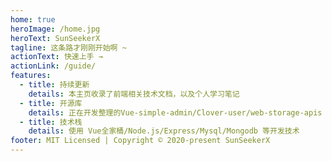 ```yaml
---
home: true
heroImage: /home.jpg
heroText: SunSeekerX
tagline: 这条路才刚刚开始啊 ~
actionText: 快速上手 →
actionLink: /guide/
features:
  - title: 持续更新
    details: 本主页收录了前端相关技术文档，以及个人学习笔记
  - title: 开源库
    details: 正在开发整理的Vue-simple-admin/Clover-user/web-storage-apis 等开源库
  - title: 技术栈
    details: 使用 Vue全家桶/Node.js/Express/Mysql/Mongodb 等开发技术
footer: MIT Licensed | Copyright © 2020-present SunSeekerX
---
```

